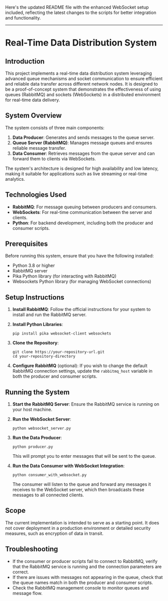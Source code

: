 Here's the updated README file with the enhanced WebSocket setup included, reflecting the latest changes to the scripts for better integration and functionality.

---

# Real-Time Data Distribution System

## Introduction

This project implements a real-time data distribution system leveraging advanced queue mechanisms and socket communication to ensure efficient and reliable data transfer across different network nodes. It is designed to be a proof-of-concept system that demonstrates the effectiveness of using queues (RabbitMQ) and sockets (WebSockets) in a distributed environment for real-time data delivery.

## System Overview

The system consists of three main components:

1. **Data Producer**: Generates and sends messages to the queue server.
2. **Queue Server (RabbitMQ)**: Manages message queues and ensures reliable message transfer.
3. **Data Consumer**: Retrieves messages from the queue server and can forward them to clients via WebSockets.

The system's architecture is designed for high availability and low latency, making it suitable for applications such as live streaming or real-time analytics.

## Technologies Used

- **RabbitMQ**: For message queuing between producers and consumers.
- **WebSockets**: For real-time communication between the server and clients.
- **Python**: For backend development, including both the producer and consumer scripts.

## Prerequisites

Before running this system, ensure that you have the following installed:

- Python 3.8 or higher
- RabbitMQ server
- Pika Python library (for interacting with RabbitMQ)
- Websockets Python library (for managing WebSocket connections)

## Setup Instructions

1. **Install RabbitMQ**: Follow the official instructions for your system to install and run the RabbitMQ server.

2. **Install Python Libraries**:
   ```
   pip install pika websocket-client websockets
   ```

3. **Clone the Repository**:
   ```
   git clone https://your-repository-url.git
   cd your-repository-directory
   ```

4. **Configure RabbitMQ** (optional): If you wish to change the default RabbitMQ connection settings, update the `rabbitmq_host` variable in both the producer and consumer scripts.

## Running the System

1. **Start the RabbitMQ Server**: Ensure the RabbitMQ service is running on your host machine.

2. **Run the WebSocket Server**:
   ```
   python websocket_server.py
   ```

3. **Run the Data Producer**:
   ```
   python producer.py
   ```
   This will prompt you to enter messages that will be sent to the queue.

4. **Run the Data Consumer with WebSocket Integration**:
   ```
   python consumer_with_websocket.py
   ```
   The consumer will listen to the queue and forward any messages it receives to the WebSocket server, which then broadcasts these messages to all connected clients.

## Scope

The current implementation is intended to serve as a starting point. It does not cover deployment in a production environment or detailed security measures, such as encryption of data in transit.

## Troubleshooting

- If the consumer or producer scripts fail to connect to RabbitMQ, verify that the RabbitMQ service is running and the connection parameters are correct.
- If there are issues with messages not appearing in the queue, check that the queue names match in both the producer and consumer scripts.
- Check the RabbitMQ management console to monitor queues and message flow.

